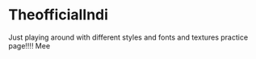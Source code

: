 TheofficialIndi
===============

Just playing around with different styles and fonts and textures practice page!!!!
Mee
